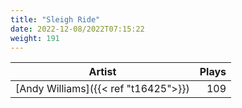 ```yaml
---
title: "Sleigh Ride"
date: 2022-12-08/2022T07:15:22
weight: 191
---
```




 Artist | Plays 
----- | -----:
[Andy Williams]({{< ref "t16425">}}) | 109
